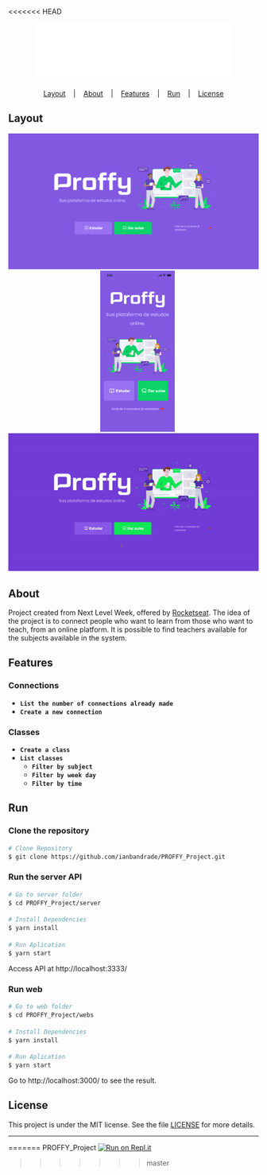 <<<<<<< HEAD
<div align="center">
  <img width="400px" alt="Logo" src="./assets/img/logo.svg"/>
</div>

<p align="center">
  <a href="#layout">Layout</a>
  &nbsp;&nbsp;&nbsp;|&nbsp;&nbsp;&nbsp;
  <a href="#about">About</a>
   &nbsp;&nbsp;&nbsp;|&nbsp;&nbsp;&nbsp;
  <a href="#features">Features</a>
  &nbsp;&nbsp;&nbsp;|&nbsp;&nbsp;&nbsp;
  <a href="#run">Run</a>
  &nbsp;&nbsp;&nbsp;|&nbsp;&nbsp;&nbsp;
  <a href="#license">License</a>
</p>

## Layout

<div align="center">
  <img width="597px" alt="Landing desktop" src="./assets/img/landingdesktop.png">
    &nbsp;&nbsp;&nbsp;
   <img width="150px" alt="Landing mobile" src="./assets/img/landingmobile.png">
</div>

<div align="center">
<img width="767px" alt="Application gif" src="./assets/application.gif">
</div>

## About

Project created from Next Level Week, offered by [Rocketseat](https://rocketseat.com.br/). The idea of the project is to connect people who want to learn from those who want to teach, from an online platform. It is possible to find teachers available for the subjects available in the system.

## Features

### Connections

- **`List the number of connections already made`**
- **`Create a new connection`**

### Classes

- **`Create a class`**
- **`List classes`**
  - **`Filter by subject`**
  - **`Filter by week day`**
  - **`Filter by time`**

## Run

### Clone the repository

```bash
# Clone Repository
$ git clone https://github.com/ianbandrade/PROFFY_Project.git
```

### Run the server API

```bash
# Go to server folder
$ cd PROFFY_Project/server

# Install Dependencies
$ yarn install

# Run Aplication
$ yarn start
```

Access API at http://localhost:3333/

### Run web

```bash
# Go to web folder
$ cd PROFFY_Project/webs

# Install Dependencies
$ yarn install

# Run Aplication
$ yarn start
```

Go to http://localhost:3000/ to see the result.

## License

This project is under the MIT license. See the file [LICENSE](LICENSE) for more details.

---
=======
PROFFY_Project
[![Run on Repl.it](https://repl.it/badge/github/ianbandrade/PROFFY_Project)](https://repl.it/github/ianbandrade/PROFFY_Project)
>>>>>>> master
